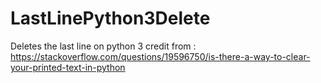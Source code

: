 # LastLinePython3Delete
Deletes the last line on python 3
credit from :
https://stackoverflow.com/questions/19596750/is-there-a-way-to-clear-your-printed-text-in-python
